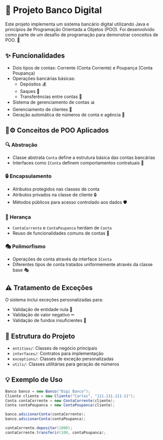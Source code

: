 # 🏦 Projeto Banco Digital
Este projeto implementa um sistema bancário digital utilizando Java e princípios de Programação Orientada a Objetos (POO). Foi desenvolvido como parte de um desafio de programação para demonstrar conceitos de POO. 🚀

## ✨ Funcionalidades
- Dois tipos de contas: Corrente (Conta Corrente) e Poupança (Conta Poupança)
- Operações bancárias básicas:
  - Depósitos 💰
  - Saques 🏧
  - Transferências entre contas 🔄
- Sistema de gerenciamento de contas 📊
- Gerenciamento de clientes 👤
- Geração automática de números de conta e agência 🔢

## 🧠⚙️ Conceitos de POO Aplicados
### 🔍 Abstração
- Classe abstrata `Conta` define a estrutura básica das contas bancárias
- Interfaces como `IConta` definem comportamentos contratuais 📜

### 🔒 Encapsulamento
- Atributos protegidos nas classes de conta
- Atributos privados na classe de cliente 🔒
- Métodos públicos para acesso controlado aos dados 🛡️

### 🧬 Herança
- `ContaCorrente` e `ContaPoupanca` herdam de `Conta`
- Reuso de funcionalidades comuns de contas 🧬

### 🎭 Polimorfismo
- Operações de conta através da interface `IConta`
- Diferentes tipos de conta tratados uniformemente através da classe base 🎭

## ⚠️ Tratamento de Exceções
O sistema inclui exceções personalizadas para:
- Validação de entidade nula 🚫
- Validação de valor negativo ➖
- Validação de fundos insuficientes 💸

## 📂 Estrutura do Projeto
- `entities/`: Classes de negócio principais
- `interfaces/`: Contratos para implementação
- `exceptions/`: Classes de exceção personalizadas
- `utils/`: Classes utilitárias para geração de números

## 💡 Exemplo de Uso
```java
Banco banco = new Banco("Digi Banco");
Cliente cliente = new Cliente("Carlos", "111.111.111-11");
Conta contaCorrente = new ContaCorrente(cliente);
Conta contaPoupanca = new ContaPoupanca(cliente);

banco.adicionarConta(contaCorrente);
banco.adicionarConta(contaPoupanca);

contaCorrente.depositar(1000);
contaCorrente.transferir(100, contaPoupanca); 